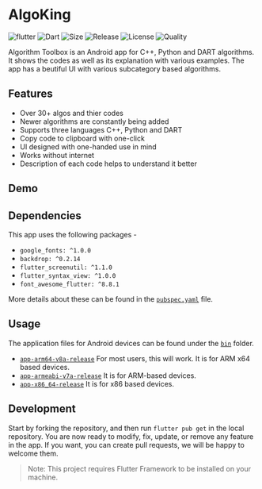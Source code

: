 # AlgoKing

![flutter](https://img.shields.io/badge/Flutter-Framework-brightgreen?logo=flutter)
![Dart](https://img.shields.io/badge/Dart-Language-blue?logo=dart)
![Size](https://img.shields.io/github/repo-size/codenameakshay/algoking)
![Release](https://img.shields.io/github/v/release/codenameakshay/algoking)
![License](https://img.shields.io/github/license/codenameakshay/algoking)
![Quality](https://img.shields.io/scrutinizer/quality/g/codenameakshay/algoking)

Algorithm Toolbox is an Android app for C++, Python and DART algorithms. It shows the codes as well as its explanation with various examples. The app has a beutiful UI with various subcategory based algorithms.

## Features

- Over 30+ algos and thier codes
- Newer algorithms are constantly being added
- Supports three languages C++, Python and DART
- Copy code to clipboard with one-click
- UI designed with one-handed use in mind
- Works without internet
- Description of each code helps to understand it better

## Demo



## Dependencies
This app uses the following packages -
- `google_fonts: ^1.0.0`
- `backdrop: ^0.2.14`
- `flutter_screenutil: ^1.1.0`
- `flutter_syntax_view: ^1.0.0`
- `font_awesome_flutter: ^8.8.1`

More details about these can be found in the [`pubspec.yaml`](https://github.com/codenameakshay/algoking/tree/master/pubspec.yaml) file.

## Usage

The application files for Android devices can be found under the [`bin`](https://github.com/codenameakshay/algoking/tree/master/bin) folder.
- [`app-arm64-v8a-release`](/bin/app-arm64-v8a-release.apk) For most users, this will work. It is for ARM x64 based devices.
- [`app-armeabi-v7a-release`](/bin/app-armeabi-v7a-release.apk) It is for ARM-based devices.
- [`app-x86_64-release`](/bin/app-x86_64-release.apk) It is for x86 based devices.

## Development

Start by forking the repository, and then run `flutter pub get` in the local repository. You are now ready to modify, fix, update, or remove any feature in the app. If you want, you can create pull requests, we will be happy to welcome them.
>Note: This project requires Flutter Framework to be installed on your machine.